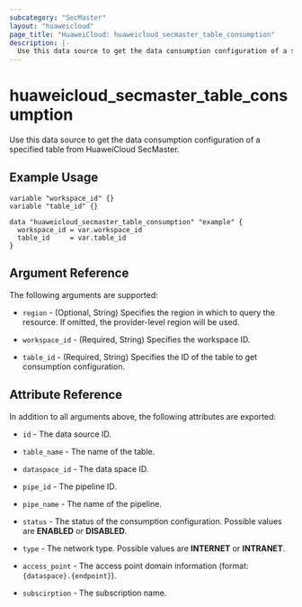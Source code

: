 ```yaml
---
subcategory: "SecMaster"
layout: "huaweicloud"
page_title: "HuaweiCloud: huaweicloud_secmaster_table_consumption"
description: |-
  Use this data source to get the data consumption configuration of a specified table from HuaweiCloud SecMaster.
---
```


# huaweicloud_secmaster_table_consumption

Use this data source to get the data consumption configuration of a specified table from HuaweiCloud SecMaster.

## Example Usage

```hcl
variable "workspace_id" {}
variable "table_id" {}

data "huaweicloud_secmaster_table_consumption" "example" {
  workspace_id = var.workspace_id
  table_id     = var.table_id
}
```

## Argument Reference

The following arguments are supported:

* `region` - (Optional, String) Specifies the region in which to query the resource.
  If omitted, the provider-level region will be used.

* `workspace_id` - (Required, String) Specifies the workspace ID.

* `table_id` - (Required, String) Specifies the ID of the table to get consumption configuration.

## Attribute Reference

In addition to all arguments above, the following attributes are exported:

* `id` - The data source ID.

* `table_name` - The name of the table.

* `dataspace_id` - The data space ID.

* `pipe_id` - The pipeline ID.

* `pipe_name` - The name of the pipeline.

* `status` - The status of the consumption configuration. Possible values are **ENABLED** or **DISABLED**.

* `type` - The network type. Possible values are **INTERNET** or **INTRANET**.

* `access_point` - The access point domain information (format: `{dataspace}.{endpoint}`).

* `subscirption` - The subscription name.
